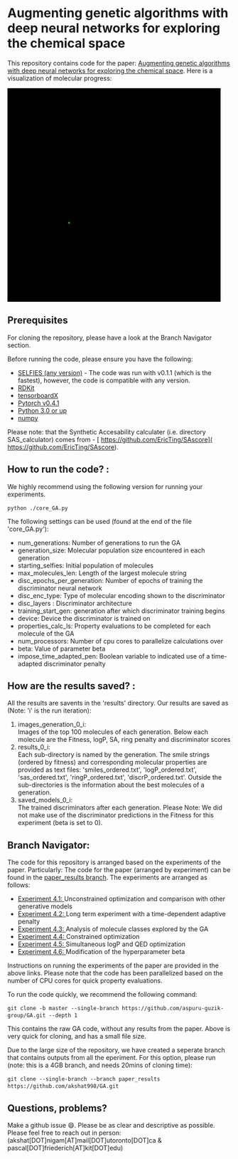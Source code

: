 # Augmenting genetic algorithms with deep neural networks for exploring the chemical space
This repository contains code for the paper: [Augmenting genetic algorithms with deep neural networks for exploring the chemical space](https://arxiv.org/abs/1909.11655).
Here is a visualization of molecular progress: 

<img align="center" src="./readme_docs/mol_view.gif"/>

## Prerequisites
For cloning the repository, please have a look at the Branch Navigator section.  

Before running the code, please ensure you have the following:
- [SELFIES (any version)](https://github.com/aspuru-guzik-group/selfies) - 
  The code was run with v0.1.1 (which is the fastest), however, the code is compatible with any version. 
- [RDKit](https://www.rdkit.org/docs/Install.html)
- [tensorboardX](https://pypi.org/project/tensorboardX/)
- [Pytorch v0.4.1](https://pytorch.org/)
- [Python 3.0 or up](https://www.python.org/download/releases/3.0/)
- [numpy](https://pypi.org/project/numpy/)

Please note: that the Synthetic Accesability calculater (i.e. directory SAS_calculator) comes from - [ https://github.com/EricTing/SAscore]( https://github.com/EricTing/SAscore).


## How to run the code? : 
We highly recommend using the following version for running your experiments.  
```
python ./core_GA.py
```  

The following settings can be used (found at the end of the file 'core_GA.py'): 
- num_generations: Number of generations to run the GA
- generation_size: Molecular population size encountered in each generation 
- starting_selfies: Initial population of molecules 
- max_molecules_len: Length of the largest molecule string
- disc_epochs_per_generation: Number of epochs of training the discriminator neural network 
- disc_enc_type: Type of molecular encoding shown to the discriminator
- disc_layers : Discriminator architecture
- training_start_gen: generation after which discriminator training begins 
- device: Device the discriminator is trained on 
- properties_calc_ls: Property evaluations to be completed for each molecule of the GA
- num_processors: Number of cpu cores to parallelize calculations over
- beta: Value of parameter beta
- impose_time_adapted_pen: Boolean variable to indicated use of a time-adapted discriminator penalty

## How are the results saved?  : 
All the results are savents in the 'results' directory. Our results are saved as (Note: 'i' is the run iteration): 
1. images_generation_0_i:  
   Images of the top 100 molecules of each generation. Below each molecule are the Fitness, logP, SA, ring penalty and discriminator scores
2. results_0_i:  
   Each sub-directory is named by the generation. The smile strings (ordered by fitness) and corresponding molecular properties are provided as text
   files: 'smiles_ordered.txt', 'logP_ordered.txt', 'sas_ordered.txt', 'ringP_ordered.txt', 'discrP_ordered.txt'. 
   Outside the sub-directories is the information about the best molecules of a generation. 
3. saved_models_0_i:  
   The trained discriminators after each generation. Please Note: We did not make use of the discriminator predictions in the Fitness for this experiment (beta is set to 0).


## Branch Navigator: 
The code for this repository is arranged based on the experiments of the paper. Particularly: 
The code for the paper (arranged by experiment) can be found in the [paper_results branch](https://github.com/akshat998/GA/tree/paper_results). The experiments are arranged as follows: 

- [Experiment 4.1: ](https://github.com/akshat998/GA/tree/paper_results/4.1) Unconstrained optimization and comparison with other generative models
- [Experiment 4.2: ](https://github.com/akshat998/GA/tree/paper_results/4.2) Long term experiment with a time-dependent adaptive penalty
- [Experiment 4.3: ](https://github.com/akshat998/GA/tree/paper_results/4.3) Analysis of molecule classes explored by the GA
- [Experiment 4.4: ](https://github.com/akshat998/GA/tree/paper_results/4.4) Constrained optimization
- [Experiment 4.5: ](https://github.com/akshat998/GA/tree/paper_results/4.5) Simultaneous logP and QED optimization
- [Experiment 4.6: ](https://github.com/akshat998/GA/tree/paper_results/4.6) Modification of the hyperparameter beta

Instructions on running the experiments of the paper are provided in the above links. Please note that the code has been parallelized based on the number of CPU cores for quick property evaluations.

To run the code quickly, we recommend the following command: 
```
git clone -b master --single-branch https://github.com/aspuru-guzik-group/GA.git --depth 1
```
This contains the raw GA code, without any results from the paper. Above is very quick for cloning, and has a small file size.  

Due to the large size of the repository, we have created a seperate branch that contains outputs from all the eperiment. For this option, please run (note: this is a 4GB branch, and needs 20mins of cloning time): 
```
git clone --single-branch --branch paper_results https://github.com/akshat998/GA.git
```



## Questions, problems?
Make a github issue 😄. Please be as clear and descriptive as possible. Please feel free to reach
out in person: (akshat[DOT]nigam[AT]mail[DOT]utoronto[DOT]ca & pascal[DOT]friederich[AT]kit[DOT]edu)


